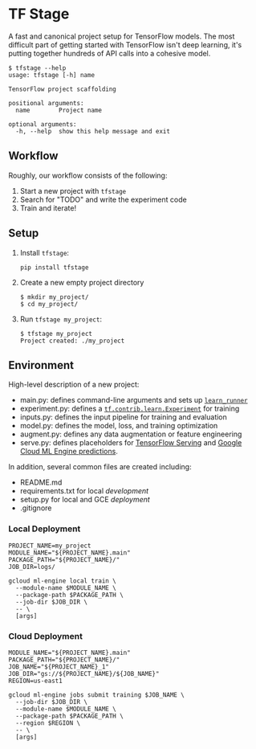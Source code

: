 # TF Stage

A fast and canonical project setup for TensorFlow models. The most difficult part of getting started with TensorFlow isn't deep learning, it's putting together hundreds of API calls into a cohesive model.

```
$ tfstage --help
usage: tfstage [-h] name

TensorFlow project scaffolding

positional arguments:
  name        Project name

optional arguments:
  -h, --help  show this help message and exit
```

## Workflow

Roughly, our workflow consists of the following:

1. Start a new project with `tfstage`
2. Search for "TODO" and write the experiment code
3. Train and iterate!

## Setup

1. Install `tfstage`:

    ```
    pip install tfstage
    ```

2. Create a new empty project directory

    ```
    $ mkdir my_project/
    $ cd my_project/
    ```

3. Run `tfstage my_project`:

    ```
    $ tfstage my_project
    Project created: ./my_project
    ```

## Environment

High-level description of a new project:

- main.py: defines command-line arguments and sets up [`learn_runner`](https://goo.gl/I6TwxA)
- experiment.py: defines a [`tf.contrib.learn.Experiment`](https://goo.gl/nMvwLx) for training
- inputs.py: defines the input pipeline for training and evaluation
- model.py: defines the model, loss, and training optimization
- augment.py: defines any data augmentation or feature engineering
- serve.py: defines placeholders for [TensorFlow Serving](https://goo.gl/bM3jpA) and [Google Cloud ML Engine predictions](https://goo.gl/yTBv2e).

In addition, several common files are created including:

- README.md
- requirements.txt for local _development_
- setup.py for local and GCE _deployment_
- .gitignore

### Local Deployment

```
PROJECT_NAME=my_project
MODULE_NAME="${PROJECT_NAME}.main"
PACKAGE_PATH="${PROJECT_NAME}/"
JOB_DIR=logs/

gcloud ml-engine local train \
  --module-name $MODULE_NAME \
  --package-path $PACKAGE_PATH \
  --job-dir $JOB_DIR \
  -- \
  [args]
```

### Cloud Deployment

```
MODULE_NAME="${PROJECT_NAME}.main"
PACKAGE_PATH="${PROJECT_NAME}/"
JOB_NAME="${PROJECT_NAME}_1"
JOB_DIR="gs://${PROJECT_NAME}/${JOB_NAME}"
REGION=us-east1

gcloud ml-engine jobs submit training $JOB_NAME \
  --job-dir $JOB_DIR \
  --module-name $MODULE_NAME \
  --package-path $PACKAGE_PATH \
  --region $REGION \
  -- \
  [args]
```
